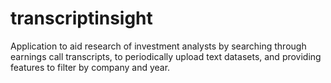 # transcriptinsight
Application to aid research of investment analysts by searching through earnings call transcripts, to periodically upload text datasets, and providing features to filter by company and year.
